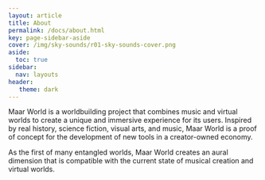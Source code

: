 ```yaml
---
layout: article
title: About
permalink: /docs/about.html
key: page-sidebar-aside
cover: /img/sky-sounds/r01-sky-sounds-cover.png
aside:
  toc: true
sidebar:
  nav: layouts
header:
   theme: dark
---
```



Maar World is a worldbuilding project that combines music and virtual worlds to create a unique and immersive experience for its users. Inspired by real history, science fiction, visual arts, and music, Maar World is a proof of concept for the development of new tools in a creator-owned economy.

As the first of many entangled worlds, Maar World creates an aural dimension that is compatible with the current state of musical creation and virtual worlds. 
